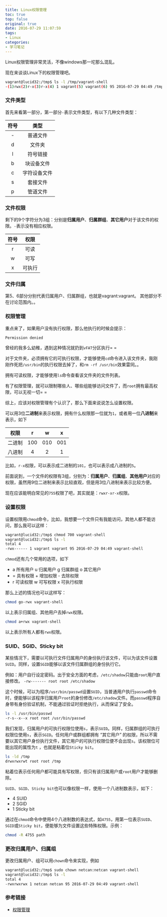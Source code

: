 ```yaml
---
title: Linux权限管理
toc: true
top: false
original: true
date: 2016-07-29 11:07:59
tags:
- Linux
categories:
- 学习笔记
---
```


Linux权限管理非常灵活，不像windows那一坨那么混乱。

现在来谈谈Linux下的权限管理吧。

```bash
vagrant@lucid32:/tmp$ ls -l /tmp/vagrant-shell
-(1)rwx(2)r-x(3)r-x(4) 1 vagrant(5) vagrant(6) 95 2016-07-29 04:49 /tmp/vagrant-shell
```

### 文件类型
首先来看第一部分，第一部分`-`表示文件类型，有以下几种文件类型：

符号|类型
:-:|:-:
-|普通文件
d|文件夹
l|符号链接
b|块设备文件
c|字符设备文件
s|套接文件
p|管道文件

### 文件权限
剩下的9个字符分为3组：分别是**归属用户**、**归属群组**、**其它用户**对于该文件的权限。`-`表示没有相应权限。

符号|权限
:-:|:-:
r|可读
w|可写
x|可执行

### 文件归属
第5、6部分分别代表归属用户、归属群组，也就是vagrant:vagrant。
其他部分不在讨论范围内。。

### 权限管理
重点来了，如果用户没有执行权限，那么他执行的时候会提示：
```bash
Permission denied
```
曾经的我多么幼稚，遇到这种情况就扔到`vFAT`分区执行= =

对于文件夹，必须拥有它的可执行权限，才能够使用`cd`命令进入该文件夹，我刚刚作死把`/usr/bin`的执行权限去掉了，和`rm -rf /usr/bin`效果雷同。。

拥有可读权限，才能够使用`ls`命令查看该文件夹的文件列表。

有了权限管理，就可以限制哪些人、哪些组能够访问文件了，而`root`拥有最高权限，可以无视一切= =

综上，应该对权限管理有个认识了，那么下面来说说怎么设置权限。

可以用3位**二进制**来表示权限，拥有什么权限那一位就为`1`，或者用一位**八进制**来表示，如下

权限|r|w|x
:-:|:-:|:-:|:-:
二进制|100|010|001
八进制|4|2|1

比如，`r-x`权限，可以表示成二进制的`101`，也可以表示成八进制的`5`。

前面说到，一个文件的权限有3组，分别为：**归属用户**、**归属组**、**其他用户**对应的权限，虽然用9位二进制来表示比较直观，但是用3位八进制来表示比较方便。

现在应该能明白常见的`755`权限了吧，其实就是：`rwxr-xr-x`权限。

### 设置权限
设置权限用`chmod`命令，比如，我想要一个文件只有我能访问，其他人都不能访问，那么我可以这样：
```bash
vagrant@lucid32:/tmp$ chmod 700 vagrant-shell
vagrant@lucid32:/tmp$ ls -l
total 4
-rwx------ 1 vagrant vagrant 95 2016-07-29 04:49 vagrant-shell
```

`chmod`还有几个常用的选项，如下
* a 所有用户  u 归属用户  g 归属群组  o 其它用户
* = 具有权限  + 增加权限  - 去除权限
* r 可读权限  w 可写权限  x 可执行权限 


那么上述的情况也可以这样写：
```bash
chmod go-rwx vagrant-shell
```
以上表示归属组、其他用户去掉`rwx`权限。
```bash
chmod a+rwx vagrant-shell
```
以上表示所有人都有`rwx`权限。

### SUID、SGID、Sticky bit
某些情况下，需要以可执行文件归属用户的身份执行该文件，可以为该文件设置`SUID`。同样，设置`SGID`能够以该文件归属群组的身份执行它。

例如：用户自行设定密码。出于安全方面的考虑，`/etc/shadow`只能由`root`用户直接修改。
`-rw------- root root /etc/shadow`

这个时候，可以为程序`/usr/bin/passwd`设置`SUID`，当普通用户执行`passwd`命令时，便能够以该程序归属用户`root`的身份修改`/etc/shadow`文件。而`passwd`程序自身带有身份验证机制，不能通过验证时拒绝执行，从而保证了安全。
```bash
ls -l /usr/bin/passwd
-r-s--x--x root root /usr/bin/passwd    
```

我们发现，归属用户的可执行权限位使用`s`，表示`SUID`。同样，归属群组的可执行权限位使用`s`，表示`SGID`。任何用户或群组都拥有 “其它用户” 的权限，所以不需要以其它用户身份执行文件，其它用户的可执行权限位便不会出现`s`。该权限位可能出现的属性为`t` ，也就是粘着位`Sticky bit`。
```bash
ls -ld /tmp
drwxrwxrwt root root /tmp    
```

粘着位表示任何用户都可能具有写权限，但只有该归属用户或`root`用户才能够删除。

`SUID`、`SGID`、`Sticky bit`也可以像权限一样，使用一个八进制数表示，如下：

* 4	SUID
* 2	SGID
* 1	Sticky bit
 
通过在`chmod`命令中使用4个八进制数的表达式，如`4755`，用第一位表示`SUID`、`SGID`或`Sticky bit`，便能够为文件设置这些特殊权限。示例：
```bash
chmod -R 4755 path
```

### 更改归属用户、归属组
更改归属用户、组可以用`chown`命令来实现，例如
```bash
vagrant@lucid32:/tmp$ sudo chown netcan:netcan vagrant-shell
vagrant@lucid32:/tmp$ ls -l
total 4
-rwxrwxrwx 1 netcan netcan 95 2016-07-29 04:49 vagrant-shell
```

### 参考链接
* [权限管理](http://i.linuxtoy.org/docs/guide/ch17s08.html)
